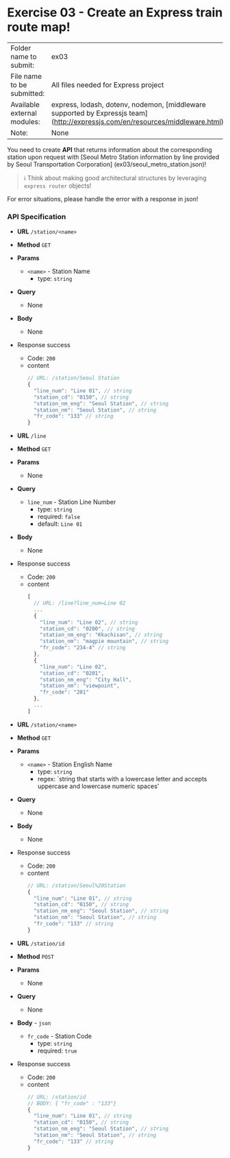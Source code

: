 # Exercise 03 - Create an Express train route map!

|                      |                                         |
| :--------------------| --------------------------------------- |
| Folder name to submit: | ex03 |
| File name to be submitted: | All files needed for Express project |
| Available external modules: | express, lodash, dotenv, nodemon, [middleware supported by Expressjs team] (http://expressjs.com/en/resources/middleware.html) |
| Note: | None |

You need to create **API** that returns information about the corresponding station upon request with [Seoul Metro Station information by line provided by Seoul Transportation Corporation] (ex03/seoul_metro_station.json)!

> ℹ️ Think about making good architectural structures by leveraging `express router` objects!

For error situations, please handle the error with a response in json!

### API Specification

- **URL**
  `/station/<name>`
- **Method**
  `GET`
- **Params**
  - `<name>` - Station Name
    - type: `string`
- **Query**
  - None
- **Body**
  - None
- Response success
  - Code: `200`
  - content
    ```js
    // URL: /station/Seoul Station
    {
      "line_num": "Line 01", // string
      "station_cd": "0150", // string
      "station_nm_eng": "Seoul Station", // string
      "station_nm": "Seoul Station", // string
      "fr_code": "133" // string
    }
    ```

- **URL**
  `/line`
- **Method**
  `GET`
- **Params**
  - None
- **Query**
  - `line_num` - Station Line Number
    - type: `string`
    - required: `false`
    - default: `Line 01`
- **Body**
  - None
- Response success
  - Code: `200`
  - content
    ```js
    [
      // URL: /line?line_num=Line 02
      ...
      {
        "line_num": "Line 02", // string
        "station_cd": "0200", // string
        "station_nm_eng": "Kkachisan", // string
        "station_nm": "magpie mountain", // string
        "fr_code": "234-4" // string
      },
      {
        "line_num": "Line 02",
        "station_cd": "0201",
        "station_nm_eng": "City Hall",
        "station_nm": "viewpoint",
        "fr_code": "201"
      },
      ...
    ]
    ```

- **URL**
  `/station/<name>`
- **Method**
  `GET`
- **Params**
  - `<name>` - Station English Name
    - type: `string`
    - regex: `string that starts with a lowercase letter and accepts uppercase and lowercase numeric spaces'
- **Query**
  - None
- **Body**
  - None
- Response success
  - Code: `200`
  - content
    ```js
    // URL: /station/Seoul%20Station
    {
      "line_num": "Line 01", // string
      "station_cd": "0150", // string
      "station_nm_eng": "Seoul Station", // string
      "station_nm": "Seoul Station", // string
      "fr_code": "133" // string
    }
    ```

- **URL**
  `/station/id`
- **Method**
  `POST`
- **Params**
  - None
- **Query**
  - None
- **Body** - `json`
  - `fr_code` - Station Code
    - type: `string`
    - required: `true`
- Response success
  - Code: `200`
  - content
    ```js
    // URL: /station/id
    // BODY: { "fr_code" : "133"}
    {
      "line_num": "Line 01", // string
      "station_cd": "0150", // string
      "station_nm_eng": "Seoul Station", // string
      "station_nm": "Seoul Station", // string
      "fr_code": "133" // string
    }
    ```